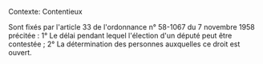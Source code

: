 Contexte: Contentieux

Sont fixés par l'article 33 de l'ordonnance n° 58-1067 du 7 novembre 1958 précitée : 1° Le délai pendant lequel l'élection d'un député peut être contestée ; 2° La détermination des personnes auxquelles ce droit est ouvert.